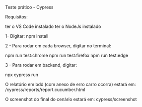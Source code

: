 Teste prático - Cypress

Requisitos:

ter o VS Code instalado 
ter o NodeJs instalado

1- Digitar: npm install 

2 - Para rodar em cada browser, digitar no terminal:

npm run test:chrome 
npm run test:firefox
npm run test:edge

3 - Para rodar em backend, digitar: 

npx cypress run

O relatório em bdd (com anexo de erro carro ocorra) estará em: /cypress/reports/report.cucumber.html

O screenshot do final do cenário estará em: cypress/screenshot
